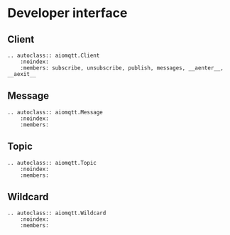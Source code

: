 # Developer interface

## Client

```{eval-rst}
.. autoclass:: aiomqtt.Client
    :noindex:
    :members: subscribe, unsubscribe, publish, messages, __aenter__, __aexit__
```

## Message

```{eval-rst}
.. autoclass:: aiomqtt.Message
    :noindex:
    :members:
```

## Topic

```{eval-rst}
.. autoclass:: aiomqtt.Topic
    :noindex:
    :members:
```

## Wildcard

```{eval-rst}
.. autoclass:: aiomqtt.Wildcard
    :noindex:
    :members:
```
